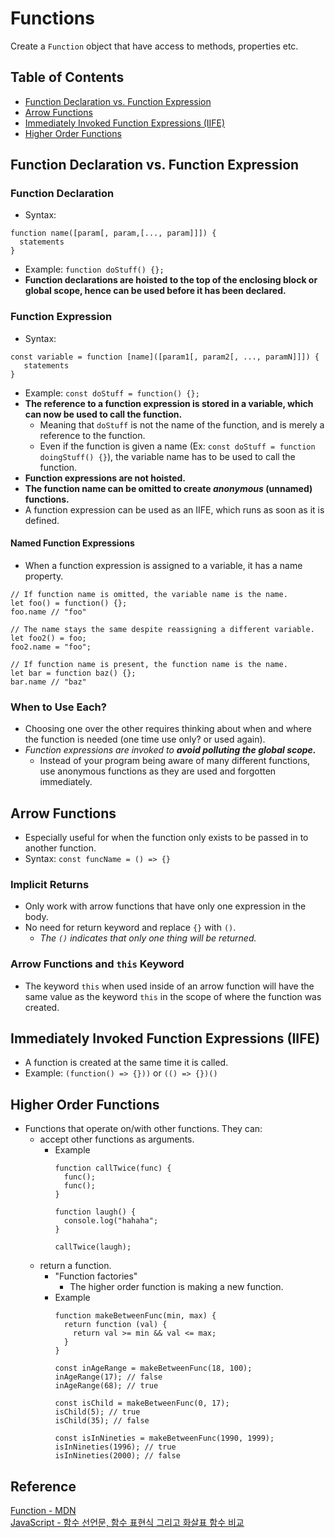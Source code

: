 # Functions
Create a `Function` object that have access to methods, properties etc.

## Table of Contents
- [Function Declaration vs. Function Expression](#function-declaration-vs-function-expression)
- [Arrow Functions](#arrow-functions)
- [Immediately Invoked Function Expressions (IIFE)](#immediately-invoked-function-expressions-iife)
- [Higher Order Functions](#higher-order-functions)

## Function Declaration vs. Function Expression
### Function Declaration
- Syntax:
```
function name([param[, param,[..., param]]]) {
  statements
}
```
- Example: `function doStuff() {};`
- **Function declarations are hoisted to the top of the enclosing block or global scope, hence can be used before it has been declared.**

### Function Expression
- Syntax:
```
const variable = function [name]([param1[, param2[, ..., paramN]]]) {
   statements
}
```
- Example: `const doStuff = function() {};`
- **The reference to a function expression is stored in a variable, which can now be used to call the function.**
  - Meaning that `doStuff` is not the name of the function, and is merely a reference to the function.
  - Even if the function is given a name (Ex: `const doStuff = function doingStuff() {}`), the variable name has to be used to call the function.
- **Function expressions are not hoisted.**
- **The function name can be omitted to create *anonymous* (unnamed) functions.**
- A function expression can be used as an IIFE, which runs as soon as it is defined.
#### Named Function Expressions
- When a function expression is assigned to a variable, it has a name property.
```
// If function name is omitted, the variable name is the name.
let foo() = function() {};
foo.name // "foo"

// The name stays the same despite reassigning a different variable.
let foo2() = foo;
foo2.name = "foo";

// If function name is present, the function name is the name.
let bar = function baz() {};
bar.name // "baz"
```
### When to Use Each?
- Choosing one over the other requires thinking about when and where the function is needed (one time use only? or used again).
- *Function expressions are invoked to **avoid polluting the global scope.***
  - Instead of your program being aware of many different functions, use anonymous functions as they are used and forgotten immediately.

## Arrow Functions
- Especially useful for when the function only exists to be passed in to another function.
- Syntax: `const funcName = () => {}`
### Implicit Returns
- Only work with arrow functions that have only one expression in the body.
- No need for return keyword and replace `{}` with `()`.
  - *The `()` indicates that only one thing will be returned.*
### Arrow Functions and `this` Keyword
- The keyword `this` when used inside of an arrow function will have the same value as the keyword `this` in the scope of where the function was created.

## Immediately Invoked Function Expressions (IIFE)
- A function is created at the same time it is called.
- Example: `(function() => {}))` or `(() => {})()`

## Higher Order Functions
- Functions that operate on/with other functions. They can:
  - accept other functions as arguments.
    - Example
      ```
      function callTwice(func) {
        func();
        func();
      }
      
      function laugh() {
        console.log("hahaha";
      }
      
      callTwice(laugh);
      ```
  - return a function.
    - "Function factories"
      - The higher order function is making a new function.
    - Example
      ```
      function makeBetweenFunc(min, max) {
        return function (val) {
          return val >= min && val <= max;
        }
      }
      
      const inAgeRange = makeBetweenFunc(18, 100);
      inAgeRange(17); // false
      inAgeRange(68); // true
      
      const isChild = makeBetweenFunc(0, 17);
      isChild(5); // true
      isChild(35); // false
      
      const isInNineties = makeBetweenFunc(1990, 1999);
      isInNineties(1996); // true
      isInNineties(2000); // false
      ```

## Reference
[Function - MDN](https://developer.mozilla.org/en-US/docs/Web/JavaScript/Reference/Functions)  
[JavaScript - 함수 선언문, 함수 표현식 그리고 화살표 함수 비교](https://velog.io/@bigbrothershin/%EC%98%A4%EB%8A%98-%EA%B3%B5%EB%B6%80%ED%95%A0-%EA%B2%832020.1.30)
